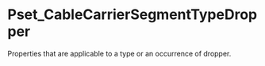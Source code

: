 # Pset_CableCarrierSegmentTypeDropper

Properties that are applicable to a type or an occurrence of dropper.
